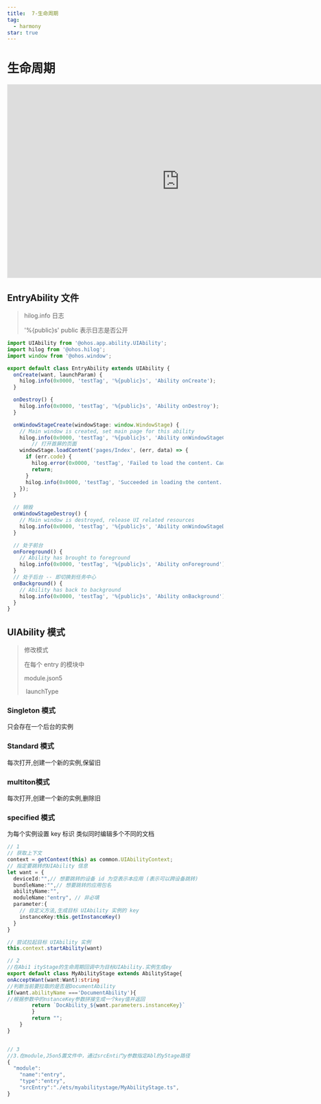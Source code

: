```yaml
---
title:  7-生命周期
tag:
  - harmony
star: true
---
```


# 生命周期

<iframe style="border: 1px solid rgba(0, 0, 0, 0.1);"
					 sandbox="allow-scripts allow-popups allow-forms allow-modals allow-same-origin"
					 width="800" height="450" src="https://pixso.cn/app/ifr?url=https://pixso.cn/app/board/bnFWVuhoAUXEjcEF2odNsg"
					 allowfullscreen></iframe>

## EntryAbility 文件

>  hilog.info 日志
>
> '%{public}s'  public 表示日志是否公开

```ts
import UIAbility from '@ohos.app.ability.UIAbility';
import hilog from '@ohos.hilog';
import window from '@ohos.window';

export default class EntryAbility extends UIAbility {
  onCreate(want, launchParam) {
    hilog.info(0x0000, 'testTag', '%{public}s', 'Ability onCreate');
  }

  onDestroy() {
    hilog.info(0x0000, 'testTag', '%{public}s', 'Ability onDestroy');
  }

  onWindowStageCreate(windowStage: window.WindowStage) {
    // Main window is created, set main page for this ability
    hilog.info(0x0000, 'testTag', '%{public}s', 'Ability onWindowStageCreate');
		// 打开首屏的页面
    windowStage.loadContent('pages/Index', (err, data) => {
      if (err.code) {
        hilog.error(0x0000, 'testTag', 'Failed to load the content. Cause: %{public}s', JSON.stringify(err) ?? '');
        return;
      }
      hilog.info(0x0000, 'testTag', 'Succeeded in loading the content. Data: %{public}s', JSON.stringify(data) ?? '');
    });
  }

  // 销毁
  onWindowStageDestroy() {
    // Main window is destroyed, release UI related resources
    hilog.info(0x0000, 'testTag', '%{public}s', 'Ability onWindowStageDestroy');
  }

  // 处于前台
  onForeground() {
    // Ability has brought to foreground
    hilog.info(0x0000, 'testTag', '%{public}s', 'Ability onForeground');
  }
  // 处于后台 -- 即切换到任务中心
  onBackground() {
    // Ability has back to background
    hilog.info(0x0000, 'testTag', '%{public}s', 'Ability onBackground');
  }
}

```

## UIAbility 模式

> 修改模式
>
> 在每个 entry 的模块中
>
> module.json5
>
> ​	launchType

### Singleton 模式

只会存在一个后台的实例

### Standard 模式 

每次打开,创建一个新的实例,保留旧

### multiton模式

每次打开,创建一个新的实例,删除旧

### specified 模式

为每个实例设置 key 标识 类似同时编辑多个不同的文档

```ts
// 1
// 获取上下文
context = getContext(this) as common.UIAbilityContext;
// 指定要跳转的UIAbility 信息
let want = {
  deviceId:"",// 想要跳转的设备 id 为空表示本应用 (表示可以跨设备跳转)
  bundleName:"",// 想要跳转的应用包名
  abilityName:"",
  moduleName:"entry", // 非必填
  parameter:{
    // 自定义方法,生成目标 UIAbility 实例的 key
    instanceKey:this.getInstanceKey()
  }
}

// 尝试拉起目标 UIAbility 实例
this.context.startAbility(want)

// 2
//在Abi1 ityStage的生命周期回调中为目标UIAbility.实例生成ey
export default class MyAbilityStage extends AbilityStage{
onAcceptWant(want:Want):string
//判断当前要拉取的是否是DocumentAbility
if(want.abilityName ==='DocumentAbility'){
//根据参数中的nstanceKey参数拼接生成一个key值并返回
		return `DocAbility_${want.parameters.instanceKey}`
		}
		return "";
	}
}


// 3
//3.在module,J5on5置文件中，通过srcEnti门y参数指定Abl的y5tage路径
{
  "module":
	"name":"entry",
	"type":"entry",
	"srcEntry":"./ets/myabilitystage/MyAbilityStage.ts",
}

```



